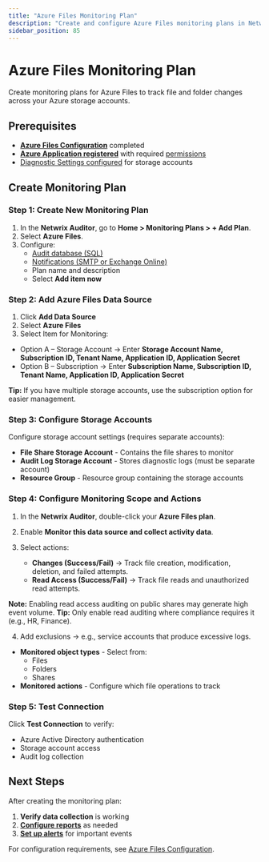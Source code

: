 ```yaml
---
title: "Azure Files Monitoring Plan"
description: "Create and configure Azure Files monitoring plans in Netwrix Auditor v10.8"
sidebar_position: 85
---
```


# Azure Files Monitoring Plan

Create monitoring plans for Azure Files to track file and folder changes across your Azure storage accounts.

## Prerequisites

- **[Azure Files Configuration](/docs/auditor/10.8/configuration/azurefiles/overview.md)** completed
- **[Azure Application registered](/docs/auditor/10.8/configuration/azurefiles/overview.md#azure-application-registration)** with required [permissions](/docs/auditor/10.8/configuration/azurefiles/overview.md#configure-api-permissions)
- [Diagnostic Settings configured](/docs/auditor/10.8/configuration/azurefiles/overview.md#diagnostic-settings) for storage accounts

## Create Monitoring Plan

### Step 1: Create New Monitoring Plan

1. In the **Netwrix Auditor**, go to **Home > Monitoring Plans > + Add Plan**.
2. Select **Azure Files**.
3. Configure:
   - [Audit database (SQL)](/docs/auditor/10_8/admin/settings/auditdatabase)
   - [Notifications (SMTP or Exchange Online)](/docs/auditor/10_8/admin/settings/notifications)
   - Plan name and description
   - Select **Add item now**


### Step 2: Add Azure Files Data Source

1. Click **Add Data Source**
2. Select **Azure Files**
3. Select Item for Monitoring:
- Option A – Storage Account → Enter **Storage Account Name,        Subscription ID, Tenant Name, Application ID, Application Secret**
- Option B – Subscription → Enter **Subscription Name, Subscription ID, Tenant Name, Application ID, Application Secret**

**Tip:** If you have multiple storage accounts, use the subscription option for easier management.


### Step 3: Configure Storage Accounts

Configure storage account settings (requires separate accounts):
- **File Share Storage Account** - Contains the file shares to monitor
- **Audit Log Storage Account** - Stores diagnostic logs (must be separate account)
- **Resource Group** - Resource group containing the storage accounts

### Step 4: Configure Monitoring Scope and Actions

1. In the **Netwrix Auditor**, double-click your **Azure Files plan**.
2. Enable **Monitor this data source and collect activity data**.

3. Select actions:
   - **Changes (Success/Fail)** → Track file creation, modification, deletion, and failed attempts.
   - **Read Access (Success/Fail)** → Track file reads and unauthorized read attempts.

**Note:** Enabling read access auditing on public shares may generate high event volume.
**Tip:** Only enable read auditing where compliance requires it (e.g., HR, Finance).

4. Add exclusions → e.g., service accounts that produce excessive logs.

- **Monitored object types** - Select from:
  - Files
  - Folders
  - Shares
- **Monitored actions** - Configure which file operations to track

### Step 5: Test Connection

Click **Test Connection** to verify:
- Azure Active Directory authentication
- Storage account access
- Audit log collection

## Next Steps

After creating the monitoring plan:
1. **Verify data collection** is working
2. **[Configure reports](/docs/auditor/10_8/admin/reports/overview)** as needed
3. **[Set up alerts](/docs/auditor/10_8/admin/alertsettings/create/)** for important events

For configuration requirements, see [Azure Files Configuration](/docs/auditor/10.8/configuration/azurefiles/overview.md).
